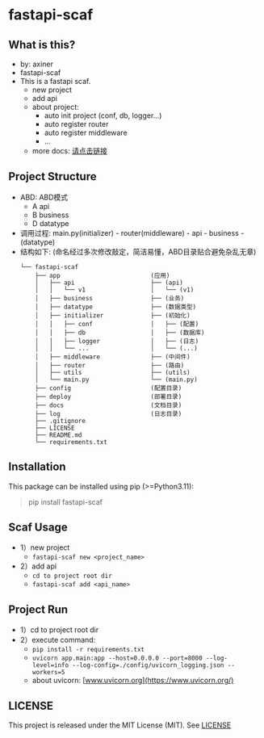 # fastapi-scaf

## What is this?

- by: axiner
- fastapi-scaf
- This is a fastapi scaf.
    - new project
    - add api
    - about project:
        - auto init project (conf, db, logger...)
        - auto register router
        - auto register middleware
        - ...
    - more docs: [请点击链接](https://blog.csdn.net/atpuxiner/article/details/144291336?fromshare=blogdetail&sharetype=blogdetail&sharerId=144291336&sharerefer=PC&sharesource=atpuxiner&sharefrom=from_link)

## Project Structure

- ABD: ABD模式
    - A api
    - B business
    - D datatype
- 调用过程: main.py(initializer) - router(middleware) - api - business - (datatype)
- 结构如下: (命名经过多次修改敲定，简洁易懂，ABD目录贴合避免杂乱无章)
  ```
  └── fastapi-scaf
      ├── app                         (应用)
      │   ├── api                     ├── (api)
      │   │   └── v1                  │   └── (v1)
      │   ├── business                ├── (业务)
      │   ├── datatype                ├── (数据类型)
      │   ├── initializer             ├── (初始化)
      │   │   ├── conf                │   ├── (配置)
      │   │   ├── db                  │   ├── (数据库)
      │   │   ├── logger              │   ├── (日志)
      │   │   └── ...                 │   └── (...)
      │   ├── middleware              ├── (中间件)
      │   ├── router                  ├── (路由)
      │   ├── utils                   ├── (utils)
      │   └── main.py                 └── (main.py)
      ├── config                      (配置目录)
      ├── deploy                      (部署目录)
      ├── docs                        (文档目录)
      ├── log                         (日志目录)
      ├── .gitignore
      ├── LICENSE
      ├── README.md
      └── requirements.txt
  ```

## Installation

This package can be installed using pip (>=Python3.11):
> pip install fastapi-scaf

## Scaf Usage

- 1）new project
    - `fastapi-scaf new <project_name>`
- 2）add api
    - `cd to project root dir`
    - `fastapi-scaf add <api_name>`

## Project Run

- 1）cd to project root dir
- 2）execute command:
    - `pip install -r requirements.txt`
    - `uvicorn app.main:app --host=0.0.0.0 --port=8000 --log-level=info --log-config=./config/uvicorn_logging.json --workers=5`
    - about uvicorn: [www.uvicorn.org](https://www.uvicorn.org/)

## LICENSE

This project is released under the MIT License (MIT). See [LICENSE](LICENSE)
